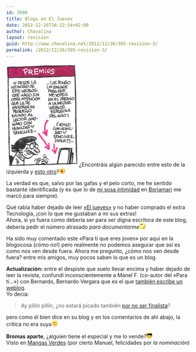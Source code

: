 ```yaml
---
id: 2696
title: Blogs en El Jueves
date: 2012-12-26T16:22:54+02:00
author: Chavalina
layout: revision
guid: http://www.chavalina.net/2012/12/26/395-revision-3/
permalink: /2012/12/26/395-revision-3/
---
```

<img class="imgizqda" src="/imagenes/fotos/weblogsjueves.jpg" alt="Vi&ntilde;eta de Vergara sobre los blogs" /> ¿Encontráis algún parecido entre esto de la izquierda y <a href="http://www.chavalina.net/comentar.php?idpost=334&#038;q=premios" target="_blank">esto otro</a>?![emo](/imagenes/emoticonos/risa.gif) 

La verdad es que, salvo por las gafas y el pelo corto, me he sentido bastante identificada (y es que lo de <a href="http://www.chavalina.net/comentar.php?idpost=245&#038;q=borjamari" target="_blank">mi sosa intimidad</a> en <a href="http://borjamari.blogspot.com/" target="_blank">Borjamari</a> me marcó para siempre).

Qué rabia haber dejado de leer <a href="http://www.eljueves.es/" target="_blank">«El jueves»</a> y no haber comprado el extra Tecnología, ¡con lo que me gustaban a mi sus extras!  
Ahora, si yo fuera como debería ser para ser digna escritora de este blog, debería pedir el número atrasado _para documentarme_![emo](/imagenes/emoticonos/pensativo.gif) 

Ha sido muy comentado este «Para ti que eres joven» por aquí en la blogocosa (cómo no!) pero realmente no podemos asegurar que así es como nos ven desde fuera. Ahora me pregunto, ¿cómo nos ven desde fuera? entre mis amigos, muy pocos saben lo que es un blog.

**Actualización:** entre el despiste que suelo llevar encima y haber dejado de leer la revista, confundí inconscientemente a Manel F. (co-autor del «Para ti…») con Bernardo, Bernardo Vergara que es el que <a href="http://www.bernardovergara.com/" target="_blank">también escribe un weblog</a>.  
Yo decía: 

> Ay pillín pillín, ¿no estará picado también <a href="http://www.bitacoras.com/noticias/archivos/finalistas_a_los_premios_2004_de_bitacorascom.php" target="_blank">por no ser finalista</a>?

pero como él bien dice en su blog y en los comentarios de ahí abajo, la crítica no era suya![emo](/imagenes/emoticonos/sonrisa.gif) 

**Bromas aparte**, ¿alguien tiene el especial y me lo vende?![gafas](/imagenes/emoticonos/gafas.gif)  
Visto en <a href="http://www.proyectoisla.com/mangasverdes/?p=749" target="_blank">Mangas Verdes</a> (por cierto Manuel, felicidades por _la nominación_)